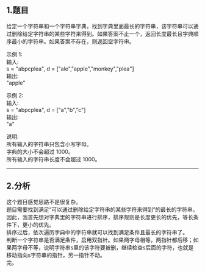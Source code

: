## 1.题目
给定一个字符串和一个字符串字典，找到字典里面最长的字符串，该字符串可以通过删除给定字符串的某些字符来得到。如果答案不止一个，返回长度最长且字典顺序最小的字符串。如果答案不存在，则返回空字符串。  

示例 1:  
输入:  
s = "abpcplea", d = ["ale","apple","monkey","plea"]  
输出:   
"apple"  

示例 2:  
输入:  
s = "abpcplea", d = ["a","b","c"]  
输出:   
"a"  

说明:  
所有输入的字符串只包含小写字母。  
字典的大小不会超过 1000。  
所有输入的字符串长度不会超过 1000。  

---

## 2.分析
这个题目感觉思路不是很复杂。  
题目需要找到满足“可以通过删除给定字符串的某些字符来得到”的最长的字符串。因此，我首先想对字典里的字符串进行排序，排序规则是长度更长的优先，等长条件下，更小的优先。  
排序过后，依次遍历字典中的字符串就可以找到满足条件且最长的字符串了。  
判断一个字符串是否满足条件，启用双指针。如果两字母相等，两指针都后移；如果两字母不等，说明字符串s里的该字符要被删，继续检查s后面的字符，也就是移动指向s字符串的指针，另一指针不动。  
完。  
